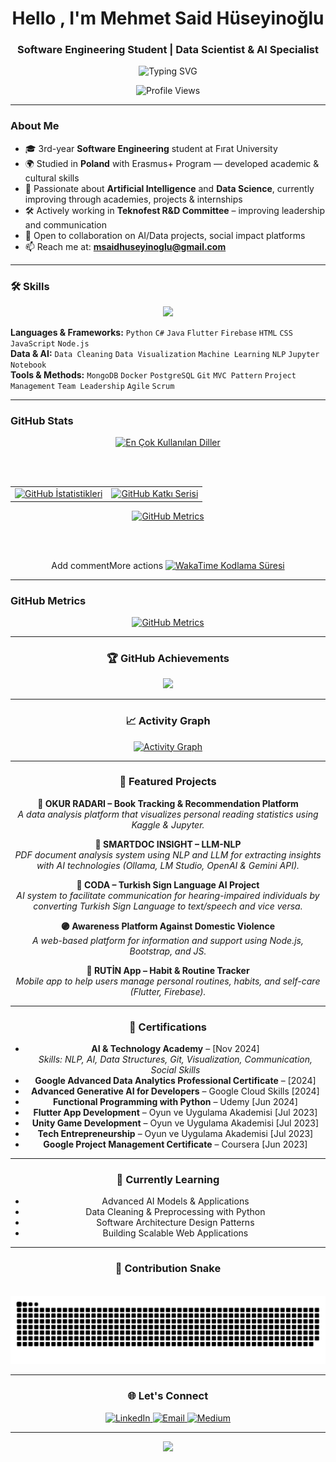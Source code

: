 <h1 align="center">Hello , I'm Mehmet Said Hüseyinoğlu</h1>

<h3 align="center">Software Engineering Student | Data Scientist & AI Specialist</h3>

<p align="center">
  <img src="https://readme-typing-svg.demolab.com?font=Fira+Code&size=22&pause=1000&center=true&width=440&lines=Learning+AI+%26+Data+Science;Building+Real+World+Projects;Lifelong+Learner+%E2%9C%8C%EF%B8%8F" alt="Typing SVG" />
</p>

<div align="center">
  <img src="https://komarev.com/ghpvc/?username=SIYAKS-ARES&color=0e75b6&style=flat-square" alt="Profile Views" />
</div>

---

###  About Me

- 🎓 3rd-year **Software Engineering** student at Fırat University  
- 🌍 Studied in **Poland** with Erasmus+ Program — developed academic & cultural skills  
- 🤖 Passionate about **Artificial Intelligence** and **Data Science**, currently improving through academies, projects & internships
- 🛠 Actively working in **Teknofest R&D Committee** – improving leadership and communication  
- 🚀 Open to collaboration on AI/Data projects, social impact platforms 
- 📫 Reach me at: **msaidhuseyinoglu@gmail.com**

---

### 🛠️ Skills

<div align="center">
  <img src="https://skillicons.dev/icons?i=python,java,dart,flutter,firebase,html,css,js,nodejs,mongodb,git&theme=dark" />
</div>

**Languages & Frameworks:** `Python` `C#` `Java` `Flutter` `Firebase` `HTML` `CSS` `JavaScript` `Node.js`  
**Data & AI:** `Data Cleaning` `Data Visualization` `Machine Learning` `NLP` `Jupyter Notebook`  
**Tools & Methods:** `MongoDB` `Docker` `PostgreSQL` `Git` `MVC Pattern` `Project Management` `Team Leadership` `Agile` `Scrum`

---

### GitHub Stats

<div align="center">
  
  <!-- Üst Satır: En Çok Kullanılan Diller Kartı (Geniş) -->
  <a href="https://github.com/SIYAKS-ARES">
    <img src="https://github-readme-stats.vercel.app/api/top-langs/?username=SIYAKS-ARES&layout=compact&theme=tokyonight&hide_border=true&langs_count=8&card_width=495" alt="En Çok Kullanılan Diller"/>
  </a>
  
  <br><br> <!-- Kartlar arası dikey boşluk -->
  
  <!-- Alt Satır: İstatistikler ve Katkı Serisi (Tablo içinde yan yana) -->
  <table>
    <tr>
      <!-- Sol Sütun: Genel GitHub İstatistikleri -->
      <td valign="top">
        <a href="https://github.com/SIYAKS-ARES">
          <img src="https://github-readme-stats.vercel.app/api?username=SIYAKS-ARES&show_icons=true&theme=tokyonight&hide_border=true&count_private=true&include_all_commits=true" alt="GitHub İstatistikleri"/>
        </a>
      </td>
      <!-- Sağ Sütun: GitHub Katkı Serisi -->
      <td valign="top">
        <a href="https://github.com/SIYAKS-ARES">
          <img src="https://streak-stats.demolab.com/?user=SIYAKS-ARES&theme=tokyonight&hide_border=true" alt="GitHub Katkı Serisi"/>
        </a>
      </td>
    </tr>
  </table>
  
</div>

<div align="center">

  <!-- 1. GitHub Metrics Paneli -->
  <!-- Bu panel, aktivite, diller, topluluk etkileşimi gibi birçok metriği birleştirir. -->
  <a href="https://github.com/SIYAKS-ARES">
    <img src="https://metrics.lecoq.io/SIYAKS-ARES?theme=tokyonight&hide_border=true&layout=compact&plugins=isocalendar,languages,activity,stars" alt="GitHub Metrics"/>
  </a>
  
  <br><br> <!-- Paneller arası dikey boşluk -->

  <!-- 2. WakaTime Haftalık Kodlama Süresi -->
  <!-- DİKKAT: Bu kartın çalışması için WakaTime.com'a kaydolup eklentiyi kurmanız gerekir. -->Add commentMore actions
  <!-- 'username=SIYAKS-ARES' kısmını kendi WakaTime kullanıcı adınızla değiştirin. -->
  <a href="https://wakatime.com/@SIYAKS-ARES">
    <img src="https://github-readme-stats.vercel.app/api/wakatime?username=SIYAKS-ARES&theme=tokyonight&hide_border=true&layout=compact" alt="WakaTime Kodlama Süresi"/>
  </a>
  
</div>

---

### GitHub Metrics

<div align="center">

  <!-- 1. GitHub Metrics Paneli (Daha Hızlı Yüklenen Versiyon) -->
  <!-- Not: Bu panelin ilk defa oluşturulması birkaç dakika sürebilir. Lütfen sabırla bekleyin. -->
  <!-- Daha stabil çalışması için eklenti sayısını azalttım. -->
  <a href="https://github.com/SIYAKS-ARES">
    <img src="https://metrics.lecoq.io/SIYAKS-ARES?theme=tokyonight&hide_border=true&layout=compact&plugins=languages,isocalendar" alt="GitHub Metrics"/>
  </a>

---

### 🏆 GitHub Achievements

<div align="center">
  <img src="https://github-profile-trophy.vercel.app/?username=SIYAKS-ARES&theme=onestar&no-frame=true&row=1&column=6&margin-w=15&margin-h=15" />
</div>

---

### 📈 Activity Graph

[![Activity Graph](https://github-readme-activity-graph.vercel.app/graph?username=SIYAKS-ARES&theme=react-dark&bg_color=20232a&hide_border=true&line=58a6ff&point=58a6ff&color=58a6ff&area=true)](https://github.com/ashutosh00710/github-readme-activity-graph)

---

### 🎯 Featured Projects

**📖 OKUR RADARI – Book Tracking & Recommendation Platform**  
_A data analysis platform that visualizes personal reading statistics using Kaggle & Jupyter._

**🤖 SMARTDOC INSIGHT – LLM-NLP**  
_PDF document analysis system using NLP and LLM for extracting insights with AI technologies (Ollama, LM Studio, OpenAI & Gemini API)._

**🤝 CODA – Turkish Sign Language AI Project**  
_AI system to facilitate communication for hearing-impaired individuals by converting Turkish Sign Language to text/speech and vice versa._

**🟣 Awareness Platform Against Domestic Violence**  
_A web-based platform for information and support using Node.js, Bootstrap, and JS._

**📱 RUTİN App – Habit & Routine Tracker**  
_Mobile app to help users manage personal routines, habits, and self-care (Flutter, Firebase)._

---

### 🧾 Certifications

- **AI & Technology Academy** – [Nov 2024]  
  _Skills: NLP, AI, Data Structures, Git, Visualization, Communication, Social Skills_
- **Google Advanced Data Analytics Professional Certificate** – [2024]
- **Advanced Generative AI for Developers** – Google Cloud Skills [2024]
- **Functional Programming with Python** – Udemy [Jun 2024]  
- **Flutter App Development** – Oyun ve Uygulama Akademisi [Jul 2023]  
- **Unity Game Development** – Oyun ve Uygulama Akademisi [Jul 2023]  
- **Tech Entrepreneurship** – Oyun ve Uygulama Akademisi [Jul 2023]  
- **Google Project Management Certificate** – Coursera [Jun 2023]  

---

### 📌 Currently Learning

- Advanced AI Models & Applications  
- Data Cleaning & Preprocessing with Python  
- Software Architecture Design Patterns  
- Building Scalable Web Applications

---

### 🐍 Contribution Snake

<div align="center">
  <img src="https://raw.githubusercontent.com/SIYAKS-ARES/SIYAKS-ARES/main/dist/github-contribution-grid-snake-dark.svg" alt="Snake animation" />
</div>

---

### 🌐 Let's Connect

<div align="center">
  <a href="https://linkedin.com/in/said-huseyinoglu" target="_blank">
    <img src="https://img.shields.io/badge/LinkedIn-0077B5?style=for-the-badge&logo=linkedin&logoColor=white" alt="LinkedIn"/>
  </a>
  <a href="mailto:msaidhuseyinoglu@gmail.com">
    <img src="https://img.shields.io/badge/Email-D14836?style=for-the-badge&logo=gmail&logoColor=white" alt="Email"/>
  </a>
  <a href="https://medium.com/@yourmediumhandle" target="_blank">
    <img src="https://img.shields.io/badge/Medium-000000?style=for-the-badge&logo=medium&logoColor=white" alt="Medium"/>
  </a>
</div>

---

<div align="center">
  <img src="https://capsule-render.vercel.app/api?type=waving&color=gradient&height=100&section=footer" />
</div>
